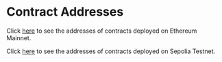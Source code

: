 # Contract Addresses

Click [here](mainnet/) to see the addresses of contracts deployed on Ethereum Mainnet.

Click [here](sepolia-testnet.md) to see the addresses of contracts deployed on Sepolia Testnet.
